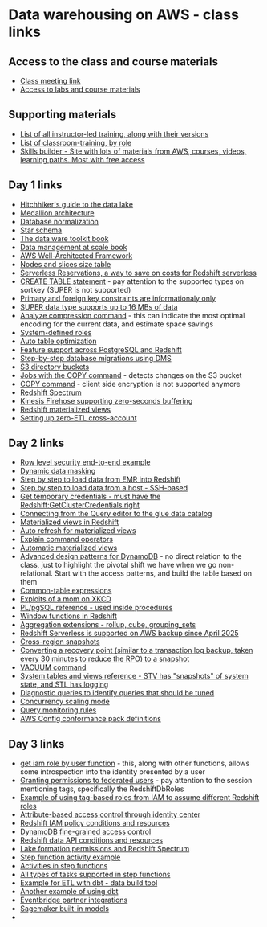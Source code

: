 # Data warehousing on AWS - class links

## Access to the class and course materials

- [Class meeting link](https://awsvirtual.webex.com/awsvirtual/j.php?MTID=m56c471205ec47002f0182c982b6e9210)
- [Access to labs and course materials](https://us-east-1.student.classrooms.aws.training/class/ilt%23d7oZD4UhZeVv187TRRKiTr)

## Supporting materials
- [List of all instructor-led training, along with their versions](https://releases.awstc.com/)
- [List of classroom-training, by role](https://aws.amazon.com/training/classroom/?nc2=sb_tr_ct)
- [Skills builder - Site with lots of materials from AWS, courses, videos, learning paths. Most with free access](https://skillbuilder.aws/)

## Day 1 links
- [Hitchhiker's guide to the data lake](https://azure.github.io/Storage/docs/analytics/hitchhikers-guide-to-the-datalake/)
- [Medallion architecture](https://www.databricks.com/glossary/medallion-architecture)
- [Database normalization](en.wikipedia.org/wiki/Database_normalization)
- [Star schema](https://en.wikipedia.org/wiki/Star_schema)
- [The data ware toolkit book](https://www.amazon.com/Data-Warehouse-Toolkit-Definitive-Dimensional/)
- [Data management at scale book](https://www.amazon.com/Data-Management-Scale-Modern-Architecture/)
- [AWS Well-Architected Framework](https://aws.amazon.com/architecture/well-architected/?wa-lens-whitepapers.sort-by=item.additionalFields.sortDate&wa-lens-whitepapers.sort-order=desc&wa-guidance-whitepapers.sort-by=item.additionalFields.sortDate&wa-guidance-whitepapers.sort-order=desc)
- [Nodes and slices size table](https://docs.aws.amazon.com/redshift/latest/mgmt/working-with-clusters.html)
- [Serverless Reservations, a way to save on costs for Redshift serverless](https://aws.amazon.com/about-aws/whats-new/2025/04/serverless-reservations-discounted-pricing-option-amazon-redshift-serverless/)
- [CREATE TABLE statement](https://docs.aws.amazon.com/en_us/redshift/latest/dg/r_CREATE_TABLE_NEW.html) - pay attention to the supported types on sortkey (SUPER is not supported)
- [Primary and foreign key constraints are informationaly only](https://docs.aws.amazon.com/redshift/latest/dg/c_best-practices-defining-constraints.html)
- [SUPER data type supports up to 16 MBs of data](https://docs.aws.amazon.com/redshift/latest/dg/r_SUPER_type.html)
- [Analyze compression command](https://docs.aws.amazon.com/redshift/latest/dg/t_Verifying_data_compression.html) - this can indicate the most optimal encoding for the current data, and estimate space savings
- [System-defined roles](https://docs.aws.amazon.com/redshift/latest/dg/r_roles-default.html)
- [Auto table optimization](https://docs.aws.amazon.com/redshift/latest/dg/t_Creating_tables.html)
- [Feature support across PostgreSQL and Redshift](https://docs.aws.amazon.com/redshift/latest/dg/c_redshift-and-postgres-sql.html)
- [Step-by-step database migrations using DMS](https://docs.aws.amazon.com/dms/latest/sbs/dms-sbs-welcome.html)
- [S3 directory buckets](https://docs.aws.amazon.com/AmazonS3/latest/userguide/s3-express-differences.html)
- [Jobs with the COPY command](https://docs.aws.amazon.com/redshift/latest/dg/r_COPY-JOB.html) - detects changes on the S3 bucket
- [COPY command](https://docs.aws.amazon.com/redshift/latest/dg/r_COPY.html) - client side encryption is not supported anymore
- [Redshift Spectrum](https://docs.aws.amazon.com/en_us/redshift/latest/dg/c-getting-started-using-spectrum.html)
- [Kinesis Firehose supporting zero-seconds buffering](https://aws.amazon.com/about-aws/whats-new/2023/12/amazon-kinesis-data-firehose-zero-buffering/)
- [Redshift materialized views](https://docs.aws.amazon.com/redshift/latest/dg/materialized-view-overview.html)
- [Setting up zero-ETL cross-account](https://repost.aws/articles/AR5c_j088bT76j2v5hAWaljw/set-up-cross-account-zero-etl-integration-in-the-same-region)

## Day 2 links
- [Row level security end-to-end example](https://docs.aws.amazon.com/redshift/latest/dg/t_rls-example.html)
- [Dynamic data masking](https://docs.aws.amazon.com/redshift/latest/dg/r_ddm-procedures.html)
- [Step by step to load data from EMR into Redshift](https://docs.aws.amazon.com/redshift/latest/dg/loading-data-from-emr.html)
- [Step by step to load data from a host - SSH-based](https://docs.aws.amazon.com/redshift/latest/dg/loading-data-from-remote-hosts.html)
- [Get temporary credentials - must have the Redshift:GetClusterCredentials right](https://docs.aws.amazon.com/redshift/latest/mgmt/generating-iam-credentials-steps.html)
- [Connecting from the Query editor to the glue data catalog](https://docs.aws.amazon.com/redshift/latest/mgmt/query-editor-v2-glue.html)
- [Materialized views in Redshift](https://docs.aws.amazon.com/redshift/latest/dg/materialized-view-overview.html)
- [Auto refresh for materialized views](https://docs.aws.amazon.com/redshift/latest/dg/materialized-view-refresh.html)
- [Explain command operators](https://docs.aws.amazon.com/redshift/latest/dg/c-the-query-plan.html)
- [Automatic materialized views](https://docs.aws.amazon.com/redshift/latest/dg/materialized-view-auto-mv.html)
- [Advanced design patterns for DynamoDB](https://www.youtube.com/watch?v=xfxBhvGpoa0) - no direct relation to the class, just to highlight the pivotal shift we have when we go non-relational. Start with the access patterns, and build the table based on them
- [Common-table expressions](https://docs.aws.amazon.com/redshift/latest/dg/r_WITH_clause.html)
- [Exploits of a mom on XKCD](https://xkcd.com/327/)
- [PL/pgSQL reference - used inside procedures](https://docs.aws.amazon.com/redshift/latest/dg/c_pl_pgSQL_reference.html)
- [Window functions in Redshift](https://docs.aws.amazon.com/redshift/latest/dg/c_Window_functions.html)
- [Aggregation extensions - rollup, cube, grouping_sets](https://docs.aws.amazon.com/redshift/latest/dg/r_GROUP_BY_aggregation-extensions.html)
- [Redshift Serverless is supported on AWS backup since April 2025](https://aws.amazon.com/about-aws/whats-new/2025/04/aws-backup-amazon-redshift-serverless/)
- [Cross-region snapshots](https://docs.aws.amazon.com/redshift/latest/mgmt/snapshot-crossregioncopy-configure.html)
- [Converting a recovery point (similar to a transaction log backup, taken every 30 minutes to reduce the RPO) to a snapshot](https://docs.aws.amazon.com/redshift/latest/mgmt/serverless-recovery-point-convert.html)
- [VACUUM command](https://docs.aws.amazon.com/redshift/latest/dg/r_VACUUM_command.html)
- [System tables and views reference - STV has "snapshots" of system state, and STL has logging](https://docs.aws.amazon.com/redshift/latest/dg/cm_chap_system-tables.html)
- [Diagnostic queries to identify queries that should be tuned](https://docs.aws.amazon.com/redshift/latest/dg/diagnostic-queries-for-query-tuning.html)
- [Concurrency scaling mode](https://docs.aws.amazon.com/redshift/latest/dg/concurrency-scaling.html)
- [Query monitoring rules](https://docs.aws.amazon.com/redshift/latest/dg/cm-c-wlm-query-monitoring-rules.html)
- [AWS Config conformance pack definitions](https://github.com/awslabs/aws-config-rules/tree/master/aws-config-conformance-packs)
## Day 3 links
- [get iam role by user function](https://docs.aws.amazon.com/redshift/latest/dg/PG_GET_IAM_ROLE_BY_USER.html) - this, along with other functions, allows some introspection into the identity presented by a user
- [Granting permissions to federated users](https://docs.aws.amazon.com/redshift/latest/mgmt/redshift-iam-access-federated-db-roles.html) - pay attention to the session mentioning tags, specifically the RedshiftDbRoles
- [Example of using tag-based roles from IAM to assume different Redshift roles](https://repost.aws/articles/AR1m7iVsf1REyIsPpsU7p0fw/use-iam-tags-to-enable-fine-grained-federated-authentication-to-redshift-serverless)
- [Attribute-based access control through identity center](https://docs.aws.amazon.com/singlesignon/latest/userguide/attributesforaccesscontrol.html)
- [Redshift IAM policy conditions and resources](https://docs.aws.amazon.com/singlesignon/latest/userguide/attributesforaccesscontrol.html)
- [DynamoDB fine-grained access control](https://docs.aws.amazon.com/amazondynamodb/latest/developerguide/specifying-conditions.html)
- [Redshift data API conditions and resources](https://docs.aws.amazon.com/service-authorization/latest/reference/list_amazonredshiftdataapi.html)
- [Lake formation permissions and Redshift Spectrum](https://docs.aws.amazon.com/redshift/latest/dg/spectrum-lake-formation.html)
- [Step function activity example](https://docs.aws.amazon.com/step-functions/latest/dg/tutorial-creating-activity-state-machine.html)
- [Activities in step functions](https://docs.aws.amazon.com/step-functions/latest/dg/concepts-activities.html)
- [All types of tasks supported in step functions](https://docs.aws.amazon.com/step-functions/latest/dg/state-task.html#state-task-activity)
- [Example for ETL with dbt - data build tool](https://aws.amazon.com/blogs/big-data/implement-data-warehousing-solution-using-dbt-on-amazon-redshift/)
- [Another example of using dbt](https://aws.amazon.com/blogs/big-data/create-a-modern-data-platform-using-the-data-build-tool-dbt-in-the-aws-cloud/)
- [Eventbridge partner integrations](https://aws.amazon.com/blogs/aws/amazon-eventbridge-event-driven-aws-integration-for-your-saas-applications/)
- [Sagemaker built-in models](https://docs.aws.amazon.com/sagemaker/latest/dg/algos.html)
- 
